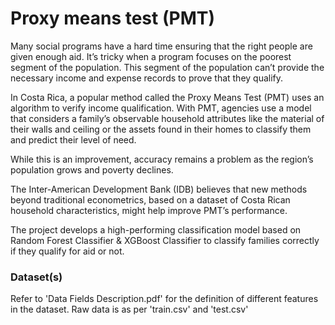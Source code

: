 
# Proxy means test (PMT)

Many social programs have a hard time ensuring that the right people are given enough aid. It’s tricky when a program focuses on the poorest segment of the population. This segment of the population can’t provide the necessary income and expense records to prove that they qualify.

In Costa Rica, a popular method called the Proxy Means Test (PMT) uses an algorithm to verify income qualification. With PMT, agencies use a model that considers a family’s observable household attributes like the material of their walls and ceiling or the assets found in their homes to classify them and predict their level of need.

While this is an improvement, accuracy remains a problem as the region’s population grows and poverty declines.

The Inter-American Development Bank (IDB) believes that new methods beyond traditional econometrics, based on a dataset of Costa Rican household characteristics, might help improve PMT’s performance.

The project develops a high-performing classification model based on Random Forest Classifier & XGBoost Classifier to classify families correctly if they qualify for aid or not.

### Dataset(s)
Refer to 'Data Fields Description.pdf' for the definition of different features in the dataset. Raw data is as per 'train.csv' and 'test.csv'   
